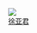 <div class="con-item">
    <a target="_blank" href="https://github.com/woyou0712">
        <img class="con-image" src="https://image.whzb.com/chain/StellarUI/头像/徐亚君.png" />
    </a>
    <a target="_blank" href="https://github.com/woyou0712"><div class="name">徐亚君</div></a>
</div>

